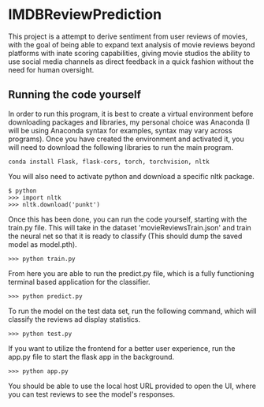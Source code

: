 # IMDBReviewPrediction

This project is a attempt to derive sentiment from user reviews of movies, with the goal of being able to expand text analysis of movie reviews beyond platforms with inate scoring capabilities, giving movie studios the ability to use social media channels as direct feedback in a quick fashion without the need for human oversight.

## Running the code yourself

In order to run this program, it is best to create a virtual environment before downloading packages and libraries, my personal choice was Anaconda (I will be using Anaconda syntax for examples, syntax may vary across programs). Once you have created the environment and activated it, you will need to download the following libraries to run the main program.
```
conda install Flask, flask-cors, torch, torchvision, nltk
```
You will also need to activate python and download a specific nltk package.
```
$ python
>>> import nltk
>>> nltk.download('punkt')
```
Once this has been done, you can run the code yourself, starting with the train.py file. This will take in the dataset 'movieReviewsTrain.json' and train the neural net so that it is ready to classify (This should dump the saved model as model.pth).
```
>>> python train.py
```
From here you are able to run the predict.py file, which is a fully functioning terminal based application for the classifier.
```
>>> python predict.py
```
To run the model on the test data set, run the following command, which will classify the reviews ad display statistics.
```
>>> python test.py
```
If you want to utilize the frontend for a better user experience, run the app.py file to start the flask app in the background. 
```
>>> python app.py
```
You should be able to use the local host URL provided to open the UI, where you can test reviews to see the model's responses.
